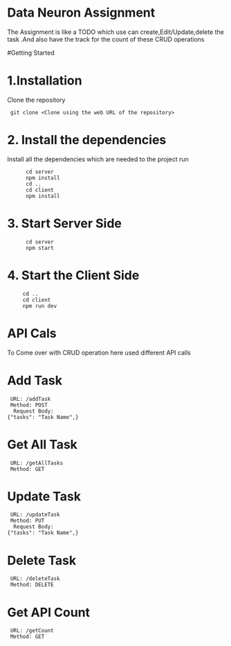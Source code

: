 # Data Neuron Assignment

The Assignment is like a TODO which use can create,Edit/Update,delete the task .And also have the track for the count of these CRUD operations

#Getting Started

# 1.Installation

Clone the repository

     git clone <Clone using the web URL of the repository>

# 2. Install the dependencies

Install all the dependencies which are needed to the project run

          cd server
          npm install
          cd ..
          cd client
          npm install

# 3. Start Server Side

          cd server
          npm start

# 4. Start the Client Side

         cd ..
         cd client
         npm run dev

# API Cals

To Come over with CRUD operation here used different API calls

# Add Task

     URL: /addTask
     Method: POST
      Request Body:
    {"tasks": "Task Name",}

# Get All Task

     URL: /getAllTasks
     Method: GET


# Update Task

     URL: /updateTask
     Method: PUT
      Request Body:
    {"tasks": "Task Name",}

# Delete Task

     URL: /deleteTask
     Method: DELETE


# Get API Count

     URL: /getCount
     Method: GET

